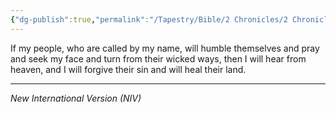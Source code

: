 ```yaml
---
{"dg-publish":true,"permalink":"/Tapestry/Bible/2 Chronicles/2 Chronicles 7_14/","title":"2 Chronicles 7:14","hide":true,"tags":["bible-verse","bible-verse"],"dgHomeLink":true,"dgShowLocalGraph":true,"dgEnableSearch":true}
---
```


If my people, who are called by my name, will humble themselves and pray and seek my face and turn from their wicked ways, then I will hear from heaven, and I will forgive their sin and will heal their land.

---
*New International Version (NIV)*